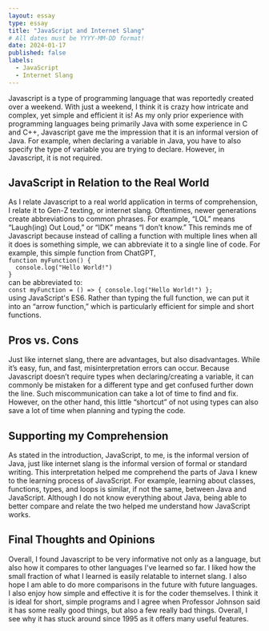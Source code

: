 ```yaml
---
layout: essay
type: essay
title: "JavaScript and Internet Slang"
# All dates must be YYYY-MM-DD format!
date: 2024-01-17
published: false
labels:
  - JavaScript
  - Internet Slang
---
```


Javascript is a type of programming language that was reportedly created over a weekend. With just a weekend, I think it is crazy how intricate and complex, yet simple and efficient it is! As my only prior experience with programming languages being primarily Java with some experience in C and C++, Javascript gave me the impression that it is an informal version of Java. For example, when declaring a variable in Java, you have to also specify the type of variable you are trying to declare. However, in Javascript, it is not required.

<h2> JavaScript in Relation to the Real World </h2>
As I relate Javascript to a real world application in terms of comprehension, I relate it to Gen-Z texting, or internet slang. Oftentimes, newer generations create abbreviations to common phrases. For example, “LOL” means “Laugh(ing) Out Loud,” or “IDK” means “I don’t know.” This reminds me of Javascript because instead of calling a function with multiple lines when all it does is something simple, we can abbreviate it to a single line of code.
For example, this simple function from ChatGPT, 
<code> 
function myFunction() {
  console.log("Hello World!")
}
</code>
can be abbreviated to:
<code>
const myFunction = () => { console.log("Hello World!") };
</code>
using JavaScript's ES6.
Rather than typing the full function, we can put it into an “arrow function,” which is particularly efficient for simple and short functions. 

<h2> Pros vs. Cons </h2> 
Just like internet slang, there are advantages, but also disadvantages. While it’s easy, fun, and fast, misinterpretation errors can occur. Because Javascript doesn’t require types when declaring/creating a variable, it can commonly be mistaken for a different type and get confused further down the line. Such miscommunication can take a lot of time to find and fix. However, on the other hand, this little “shortcut” of not using types can also save a lot of time when planning and typing the code.

<h2> Supporting my Comprehension </h2> 
As stated in the introduction, JavaScript, to me, is the informal version of Java, just like internet slang is the informal version of formal or standard writing. This interpretation helped me comprehend the parts of Java I knew to the learning process of JavaScript. For example, learning about classes, functions, types, and loops is similar, if not the same, between Java and JavaScript. Although I do not know everything about Java, being able to better compare and relate the two helped me understand how JavaScript works. 

<h2> Final Thoughts and Opinions </h2> 
Overall, I found Javascript to be very informative not only as a language, but  also how it compares to other languages I've learned so far. I liked how the small fraction of what I learned is easily relatable to internet slang. I also hope I am able to do more comparisons in the future with future languages. I also enjoy how simple and effective it is for the coder themselves. I think it is ideal for short, simple programs and I agree when Professor Johnson said it has some really good things, but also a few really bad things. Overall, I see why it has stuck around since 1995 as it offers many useful features. 
